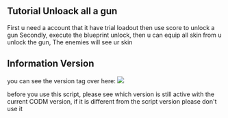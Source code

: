 ## Tutorial Unloack all a gun

First u need a account that it have trial loadout then use score to unlock a gun
Secondly, execute the blueprint unlock, then u can equip all skin from u unlock the gun, The enemies will see ur skin

## Information Version

you can see the version tag over here: <img src="https://github.com/GarudaID/Mod-CODM/blob/main/Showcase/update.PNG"></a>

before you use this script, please see which version is still active with the current CODM version, 
if it is different from the script version please don't use it
